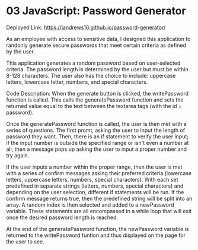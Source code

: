 # 03 JavaScript: Password Generator

Deployed Link: https://jandrews16.github.io/password-generator/

As an employee with access to sensitive data, I designed this application to randonly generate secure passwords that meet certain criteria as defined by the user.

This application generates a random password based on user-selected criteria. The password length is determined by the user but must be within 8-128 characters. The user also has the choice to include: uppercase letters, lowercase letter, numbers, and special characters. 

Code Description: 
When the generate button is clicked, the writePassword function is called. This calls the generatePassword function and sets the returned value equal to the text between the textarea tags (with the id = password).

Once the generatePassword function is called, the user is then met with a series of questions. The first promt, asking the user to input the length of password they want. Then, there is an if statement to verify the user input; if the input number is outside the specified range or isn't even a number at all, then a message pops up asking the user to input a proper number and try again. 

If the user inputs a number within the proper range, then the user is met with a series of confirm messages asking their preferred criteria (lowercase letters, uppercase letters, numbers, special characters). With each set predefined in separate strings (letters, numbers, special characters) and depending on the user selection, different if statements will be run. If the confirm message returns true, then the predefined string will be split into an array. A random index is then selected and added to a newPassword variable. These statements are all encompassed in a while loop that will exit once the desired password length is reached. 

At the end of the generatePassword function, the newPassword variable is returned to the writePassword funtion and thus displayed on the page for the user to see. 